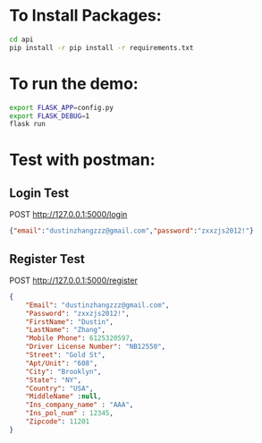 # To Install Packages:
```bash
cd api
pip install -r pip install -r requirements.txt
```
# To run the demo:
```bash
export FLASK_APP=config.py
export FLASK_DEBUG=1
flask run
```
# Test with postman:
## Login Test
POST http://127.0.0.1:5000/login
```json
{"email":"dustinzhangzzz@gmail.com","password":"zxxzjs2012!"}
```
## Register Test
POST http://127.0.0.1:5000/register
```json
{
    "Email": "dustinzhangzzz@gmail.com",
    "Password": "zxxzjs2012!",
    "FirstName": "Dustin",
    "LastName": "Zhang",
    "Mobile Phone": 6125320597,
    "Driver License Number": "NB12550",
    "Street": "Gold St",
    "Apt/Unit": "608",
    "City": "Brooklyn",
    "State": "NY",
    "Country": "USA",
    "MiddleName" :null,
    "Ins_company_name" : "AAA",
    "Ins_pol_num" : 12345,
    "Zipcode": 11201
}
```
